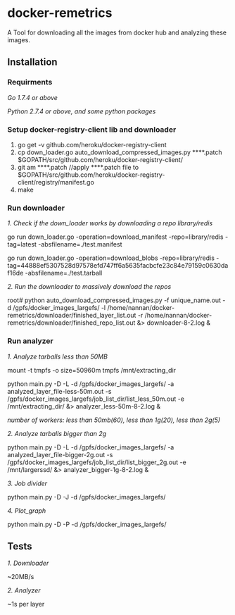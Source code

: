 # docker-remetrics
A Tool for downloading all the images from docker hub and analyzing these images.

## Installation
### Requirments 
*Go 1.7.4 or above*

*Python 2.7.4 or above, and some python packages*

### Setup docker-registry-client lib and downloader
1. go get -v github.com/heroku/docker-registry-client
2. cp down_loader.go auto_download_compressed_images.py ****.patch $GOPATH/src/github.com/heroku/docker-registry-client/
3. git am ****.patch //apply ****.patch file to $GOPATH/src/github.com/heroku/docker-registry-client/registry/manifest.go   
4. make
### Run downloader
*1. Check if the down_loader works by downloading a repo library/redis*

go run down_loader.go -operation=download_manifest -repo=library/redis -tag=latest -absfilename=./test.manifest

go run down_loader.go -operation=download_blobs -repo=library/redis 
-tag=44888ef5307528d97578efd747ff6a5635facbcfe23c84e79159c0630daf16de  -absfilename=./test.tarball

*2. Run the downloader to massively download the repos*

root# python auto_download_compressed_images.py -f unique_name.out -d /gpfs/docker_images_largefs/ -l /home/nannan/docker-remetrics/downloader/finished_layer_list.out -r /home/nannan/docker-remetrics/downloader/finished_repo_list.out &> downloader-8-2.log &

### Run analyzer

*1. Analyze tarballs less than 50MB*

mount -t tmpfs -o size=50960m tmpfs /mnt/extracting_dir

python main.py -D -L -d /gpfs/docker_images_largefs/ -a analyzed_layer_file-less-50m.out -s /gpfs/docker_images_largefs/job_list_dir/list_less_50m.out  -e /mnt/extracting_dir/ &> analyzer_less-50m-8-2.log &

*number of workers: less than 50mb(60), less than 1g(20), less than 2g(5)*

*2. Analyze tarballs bigger than 2g*

python main.py -D -L -d /gpfs/docker_images_largefs/ -a analyzed_layer_file-bigger-2g.out -s /gpfs/docker_images_largefs/job_list_dir/list_bigger_2g.out  -e /mnt/largerssd/ &> analyzer_bigger-1g-8-2.log &

*3. Job divider*

python main.py -D -J -d /gpfs/docker_images_largefs/

*4. Plot_graph*

python main.py -D -P -d /gpfs/docker_images_largefs/

## Tests

*1. Downloader*

~20MB/s

*2. Analyzer*

~1s per layer
